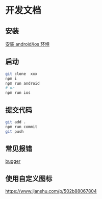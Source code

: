 <!--
 * @Author: maoguijun
 * @Date: 2019-12-27 15:24:56
 * @LastEditors  : maoguijun
 * @LastEditTime : 2019-12-31 13:11:42
 * @FilePath: \demoRnc\README.md
 -->

# 开发文档

## 安装

[安装 android/ios 环境](https://reactnative.cn/docs/getting-started.html)

## 启动

```bash
git clone  xxx
npm i
npm run android
# or
npm run ios
```

## 提交代码

```bash
git add .
npm run commit
git push
```

## 常见报错

[bugger](/doc/debugger/index.md)

## 使用自定义图标

https://www.jianshu.com/p/502b88067804
